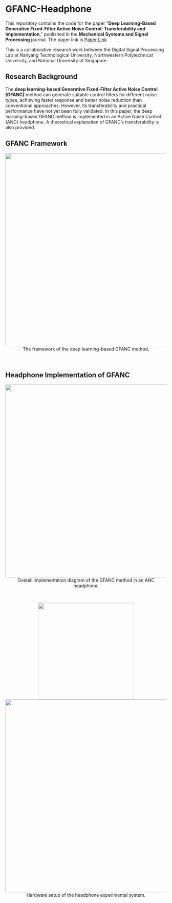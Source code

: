 # GFANC-Headphone
This repository contains the code for the paper "**Deep Learning-Based Generative Fixed-Filter Active Noise Control: Transferability and Implementation**," published in the **Mechanical Systems and Signal Processing** journal. The paper link is [Paper Link](https://www.sciencedirect.com/science/article/abs/pii/S0888327025009082)

This is a collaborative research work between the Digital Signal Processing Lab at Nanyang Technological University, Northwestern Polytechnical University, and National University of Singapore.

## Research Background
The **deep learning-based Generative Fixed-Filter Active Noise Control (GFANC)** method can generate suitable control filters for different noise types, achieving faster response and better noise reduction than conventional approaches. However, its transferability and practical performance have not yet been fully validated. In this paper, the deep learning-based GFANC method is implemented in an Active Noise Control (ANC) headphone. A theoretical explanation of GFANC’s transferability is also provided.

## GFANC Framework
<p align="center">
  <img src="https://github.com/user-attachments/assets/3956e3cf-4f58-4e02-b338-3341937d1b89" width="600"><br>
  The framework of the deep learning-based GFANC method.
</p>

<br>

## Headphone Implementation of GFANC
<p align="center">
  <img src="https://github.com/user-attachments/assets/c64f081a-c6aa-42c3-90a1-282e3363c612" width="600"><br>
  Overall implementation diagram of the GFANC method in an ANC headphone.
</p>

<br>
<p align="center">
  <img src="https://github.com/user-attachments/assets/77d93a69-efef-4c95-bd0f-4095e663988d" width="300"> 
  <img src="https://github.com/user-attachments/assets/cf21e9b7-d30c-4da7-a721-bc0fd871ba0f" width="600">
  <br>
  Hardware setup of the headphone experimental system.
</p>
